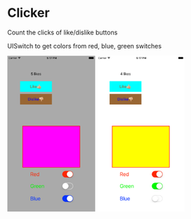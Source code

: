 # Clicker

Count the clicks of like/dislike buttons

UISwitch to get colors from red, blue, green switches

<img src="https://github.com/yx79/LearningSwift3/blob/master/Clicker/clicker.png" width=200>
 
<img src="https://github.com/yx79/LearningSwift3/blob/master/Clicker/clicker-1.png" width=200>
